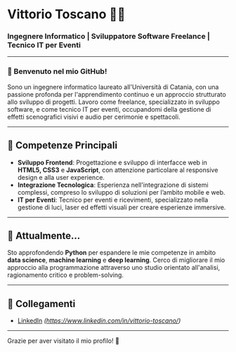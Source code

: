 # Vittorio Toscano 👨‍💻

### Ingegnere Informatico | Sviluppatore Software Freelance | Tecnico IT per Eventi

---

### 👋 Benvenuto nel mio GitHub!
Sono un ingegnere informatico laureato all'Università di Catania, con una passione profonda per l'apprendimento continuo e un approccio strutturato allo sviluppo di progetti. Lavoro come freelance, specializzato in sviluppo software, e come tecnico IT per eventi, occupandomi della gestione di effetti scenografici visivi e audio per cerimonie e spettacoli.

---

## 📌 Competenze Principali
- **Sviluppo Frontend**: Progettazione e sviluppo di interfacce web in **HTML5, CSS3** e **JavaScript**, con attenzione particolare al responsive design e alla user experience.
- **Integrazione Tecnologica**: Esperienza nell'integrazione di sistemi complessi, compreso lo sviluppo di soluzioni per l’ambito mobile e web.
- **IT per Eventi**: Tecnico per eventi e ricevimenti, specializzato nella gestione di luci, laser ed effetti visuali per creare esperienze immersive.

---

## 🌱 Attualmente...
Sto approfondendo **Python** per espandere le mie competenze in ambito **data science**, **machine learning** e **deep learning**. Cerco di migliorare il mio approccio alla programmazione attraverso uno studio orientato all'analisi, ragionamento critico e problem-solving.

---

## 🔗 Collegamenti
- [LinkedIn](https://www.linkedin.com) _(https://www.linkedin.com/in/vittorio-toscano/)_

---

Grazie per aver visitato il mio profilo! 🚀

